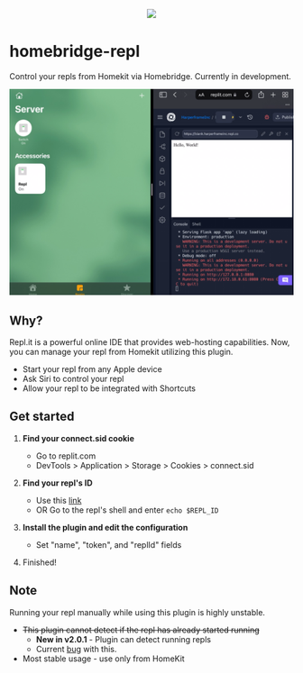 <p align="center">
  <img src="https://user-images.githubusercontent.com/68567672/180891491-96b2efc1-4a0c-4648-b65e-577bff7c0fd2.png" height="150"/>
</p>

# homebridge-repl

Control your repls from Homekit via Homebridge. Currently in development.

![Screenshot of the Homebridge-repl Plugin in Homekit](Screenshot.png)

## Why?

Repl.it is a powerful online IDE that provides web-hosting capabilities. Now, you can manage your repl from Homekit utilizing this plugin.
 - Start your repl from any Apple device
 - Ask Siri to control your repl
 - Allow your repl to be integrated with Shortcuts

## Get started

1. **Find your connect.sid cookie**
    - Go to replit.com
    - DevTools > Application > Storage > Cookies > connect.sid 

2. **Find your repl's ID**
    - Use this [link](https://ally.furret.codes/replid)
    - OR Go to the repl's shell and enter `echo $REPL_ID`
    
3. **Install the plugin and edit the configuration**
    - Set "name", "token", and "replId" fields

4. Finished!

## Note
Running your repl manually while using this plugin is highly unstable.
 - ~~This plugin cannot detect if the repl has already started running~~
   - **New in v2.0.1** - Plugin can detect running repls
   - Current [bug](https://github.com/techpixel/homebridge-repl/issues/1) with this.
 - Most stable usage - use only from HomeKit
